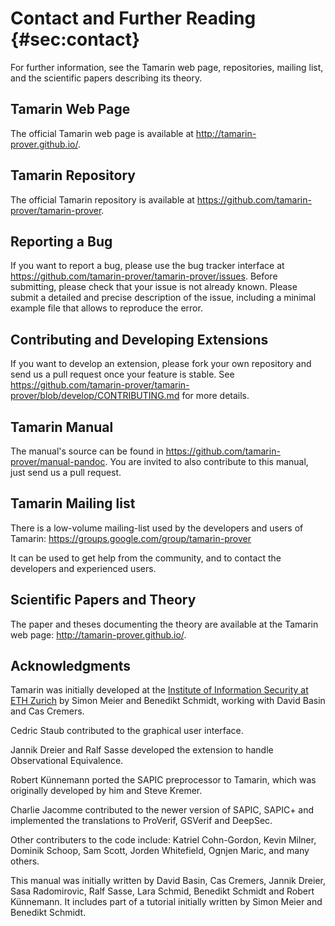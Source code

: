 
Contact and Further Reading {#sec:contact}
===========================

For further information, see the Tamarin web page, repositories, mailing list, 
and the scientific papers describing its theory.

Tamarin Web Page
----------------

The official Tamarin web page is available at 
<http://tamarin-prover.github.io/>.

Tamarin Repository
------------------

The official Tamarin repository is available at 
<https://github.com/tamarin-prover/tamarin-prover>.

Reporting a Bug
---------------

If you want to report a bug, please use the bug tracker interface at 
<https://github.com/tamarin-prover/tamarin-prover/issues>. Before submitting, 
please check that your issue is not already known. Please submit a detailed and 
precise description of the issue, including a minimal example file that allows 
to reproduce the error.

Contributing and Developing Extensions
--------------------------------------

If you want to develop an extension, please fork your own repository and 
send us a pull request once your feature is stable. See 
<https://github.com/tamarin-prover/tamarin-prover/blob/develop/CONTRIBUTING.md> 
for more details.

Tamarin Manual
--------------

The manual's source can be found in 
<https://github.com/tamarin-prover/manual-pandoc>.
You are invited to also contribute to this manual, just send us a pull request.

Tamarin Mailing list
--------------------

There is a low-volume mailing-list used by the developers and users of Tamarin: 
<https://groups.google.com/group/tamarin-prover>

It can be used to get help from the community, and to contact the developers 
and experienced users.

Scientific Papers and Theory
----------------------------

The paper and theses documenting the theory are available at the Tamarin web 
page: <http://tamarin-prover.github.io/>.

Acknowledgments
---------------

Tamarin was initially developed at the [Institute of Information Security at 
ETH Zurich](http://www.infsec.ethz.ch/) by Simon Meier and Benedikt Schmidt, 
working with David Basin and Cas Cremers.

Cedric Staub contributed to the graphical user interface.

Jannik Dreier and Ralf Sasse developed the extension to handle Observational 
Equivalence.

Robert Künnemann ported the SAPIC preprocessor to Tamarin, which was originally
developed by him and Steve Kremer.

Charlie Jacomme contributed to the newer version of SAPIC, SAPIC+ and
implemented the translations to ProVerif, GSVerif and DeepSec.

Other contributers to the code include: Katriel Cohn-Gordon, Kevin
Milner, Dominik Schoop, Sam Scott, Jorden Whitefield, Ognjen Maric, and
many others.

This manual was initially written by David Basin, Cas Cremers, Jannik 
Dreier, Sasa Radomirovic, Ralf Sasse, Lara Schmid, Benedikt Schmidt and Robert Künnemann. It 
includes part of a  tutorial initially written by Simon Meier and Benedikt Schmidt.

